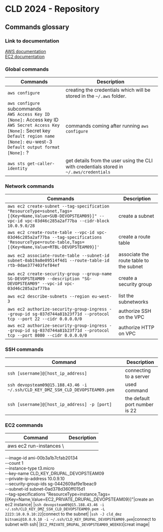 # CLD 2024 - Repository

## Commands glossary

### Link to documentation
[AWS documentation](https://awscli.amazonaws.com/v2/documentation/api/latest/reference/index.html)   
[EC2 documentation](https://awscli.amazonaws.com/v2/documentation/api/latest/reference/ec2/index.html#cli-aws-ec2)

### Global commands
|Commands|Description|
|--|--|
|`aws configure`|creating the credentials which will be stored in the `~/.aws` folder.|
|`aws configure` subcommands <br> `AWS Access Key ID [None]:` Access key ID <br> `AWS Secret Access Key [None]:` Secret key <br> `Default region name [None]:` eu-west-3 <br> `Default output format [None]:` ? |commands coming after running `aws configure`|
|`aws sts get-caller-identity`|get details from the user using the CLI with credentials stored in `~/.aws/credentials`|

### Network commands
|Commands|Description|
|--|--|
|`aws ec2 create-subnet --tag-specification "ResourceType=subnet,Tags=[{Key=Name,Value=SUB-DEVOPSTEAM09}]" --vpc-id vpc-03d46c285a2af77ba --cidr-block 10.0.9.0/28`|create a subnet|
|`aws ec2 create-route-table --vpc-id vpc-03d46c285a2af77ba --tag-specifications 'ResourceType=route-table,Tags=[{Key=Name,Value=RTBL-DEVOPSTEAM09}]'`|create a route table|
|`aws ec2 associate-route-table --subnet-id subnet-0ab19a8e09514f4d1 --route-table-id rtb-0dae377403fef84ef`|associate the route table to the subnet|
|`aws ec2 create-security-group --group-name SG-DEVOPSTEAM09 --description "SG-DEVOPSTEAM09" --vpc-id vpc-03d46c285a2af77ba`|create a security group|
|`aws ec2 describe-subnets --region eu-west-3`|list the subnetworks|
|`aws ec2 authorize-security-group-ingress --group-id sg-037d744a81b23f71d --protocol tcp --port 22 --cidr 0.0.0.0/0`|authorize SSH on the VPC|
|`aws ec2 authorize-security-group-ingress --group-id sg-037d744a81b23f71d --protocol tcp --port 8080 --cidr 0.0.0.0/0`|authorize HTTP on VPC|

### SSH commands
|Command|Description|
|--|--|
|`ssh [username]@[host_ip_address]` |connecting to a server|
|`ssh devopsteam09@15.188.43.46 -i ~/.ssh/CLD_KEY_DMZ_SSH_CLD_DEVOPSTEAM09.pem`|used command|
|`ssh [username]@[host_ip_address] -p [port]` |the default port number is 22|


### EC2 commands
|Command|Description|
|--|--|
|aws ec2 run-instances \
 --image-id ami-00b3a1b7cfab20134 \
 --count 1 \
 --instance-type t3.micro \
 --key-name CLD_KEY_DRUPAL_DEVOPSTEAM09 \
 --private-ip-address 10.0.9.10 \
 --security-group-ids sg-0442609af9e1beac9 \
 --subnet-id subnet-0ad378d360ff015d1 \
 --tag-specifications "ResourceType=instance,Tags=[{Key=Name,Value=EC2_PRIVATE_DRUPAL_DEVOPSTEAM09}]"|create an ec2 instance|
|`ssh devopsteam09@15.188.43.46 -i ~/.ssh/CLD_KEY_DMZ_SSH_CLD_DEVOPSTEAM09.pem -L 2223:10.0.9.10:22`|connect to the subnet|
|`ssh -J cld_dmz bitnami@10.0.9.10 -i ~/.ssh/CLD_KEY_DRUPAL_DEVOPSTEAM09.pem`|connect to subnet with ssh|
|`EC2_PRIVATE_DRUPAL_DEVOPSTEAM09_WEEK03`|creat image|


